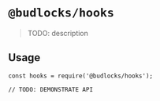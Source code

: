 # `@budlocks/hooks`

> TODO: description

## Usage

```
const hooks = require('@budlocks/hooks');

// TODO: DEMONSTRATE API
```
